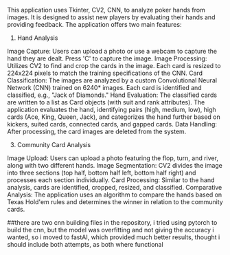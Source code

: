 This application uses Tkinter, CV2, CNN, to analyze poker hands from images. It is designed to assist new players by evaluating their hands and providing feedback. The application offers two main features:

1. Hand Analysis
     
  Image Capture: Users can upload a photo or use a webcam to capture the hand they are dealt. Press 'C' to capture the image.
  Image Processing: Utilizes CV2 to find and crop the cards in the image. Each card is resized to 224x224 pixels to match the training specifications of the CNN.
  Card Classification: The images are analyzed by a custom Convolutional Neural Network (CNN) trained on 6240* images. Each card is identified and classified, e.g., "Jack of Diamonds."
  Hand Evaluation: The classified cards are written to a list as Card objects (with suit and rank attributes). The application evaluates the hand, identifying pairs (high, medium, low), high cards (Ace, King, Queen,   Jack), and categorizes the hand further based on kickers, suited cards, connected cards, and gapped cards.
  Data Handling: After processing, the card images are deleted from the system.

3. Community Card Analysis
  
  Image Upload: Users can upload a photo featuring the flop, turn, and river, along with two different hands.
  Image Segmentation: CV2 divides the image into three sections (top half, bottom half left, bottom half right) and processes each section individually.
  Card Processing: Similar to the hand analysis, cards are identified, cropped, resized, and classified.
  Comparative Analysis: The application uses an algorithm to compare the hands based on Texas Hold'em rules and determines the winner in relation to the community cards.
     
##there are two cnn building files in the repository, i tried using pytorch to build the cnn, but the model was overfitting and not giving the accuracy i wanted, so i moved to fastAI, which provided much better results, thought i should include both attempts, as both where functional


